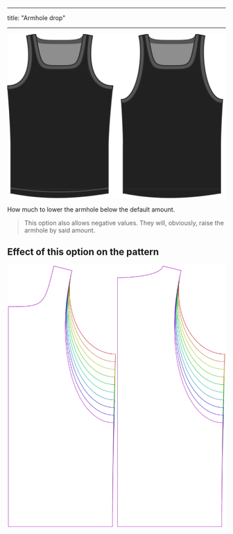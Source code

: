 - - -
title: "Armhole drop"
- - -

![The armhole drop option on Aaron](./armholedrop.svg)

How much to lower the armhole below the default amount.

> This option also allows negative values. They will, obviously, raise the armhole by said amount.

## Effect of this option on the pattern

![This image shows the effect of this option by superimposing several variants that have a different value for this option](aaron_armholedrop_sample.svg "Effect of this option on the pattern")

